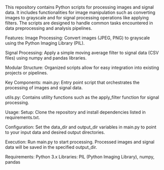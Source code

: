 This repository contains Python scripts for processing images and signal data. It includes functionalities for image manipulation such as converting images to grayscale and for signal processing operations like applying filters. The scripts are designed to handle common tasks encountered in data preprocessing and analysis pipelines.

Features:
Image Processing: Convert images (JPEG, PNG) to grayscale using the Python Imaging Library (PIL).

Signal Processing: Apply a simple moving average filter to signal data (CSV files) using numpy and pandas libraries.

Modular Structure: Organized scripts allow for easy integration into existing projects or pipelines.

Key Components:
main.py: Entry point script that orchestrates the processing of images and signal data.

utils.py: Contains utility functions such as the apply_filter function for signal processing.

Usage:
Setup: Clone the repository and install dependencies listed in requirements.txt.

Configuration: Set the data_dir and output_dir variables in main.py to point to your input data and desired output directories.

Execution: Run main.py to start processing. Processed images and signal data will be saved in the specified output_dir.

Requirements:
Python 3.x
Libraries: PIL (Python Imaging Library), numpy, pandas
